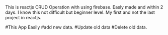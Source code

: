 This is reactjs CRUD Operation with using firebase.
Easly made and within 2 days. I know this not difficult but beginner level.
My first and not the last project in reactjs.

#This App Easily 
#add new data.
#Update old data
#Delete old data.

